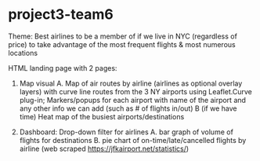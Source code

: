 # project3-team6

Theme: Best airlines to be a member of if we live in NYC (regardless of price) to take advantage of the most frequent flights & most numerous locations

HTML landing page with 2 pages: 

1. Map visual
  A. Map of air routes by airline (airlines as optional overlay layers) with curve line routes from the 3 NY airports using Leaflet.Curve plug-in;
  Markers/popups for each airport with name of the airport and any other info we can add (such as # of flights in/out) 
  B (if we have time) Heat map of the busiest airports/destinations
  
2. Dashboard: Drop-down filter for airlines
  A. bar graph of volume of flights for destinations
  B. pie chart of on-time/late/cancelled flights by airline (web scraped https://jfkairport.net/statistics/)
  
